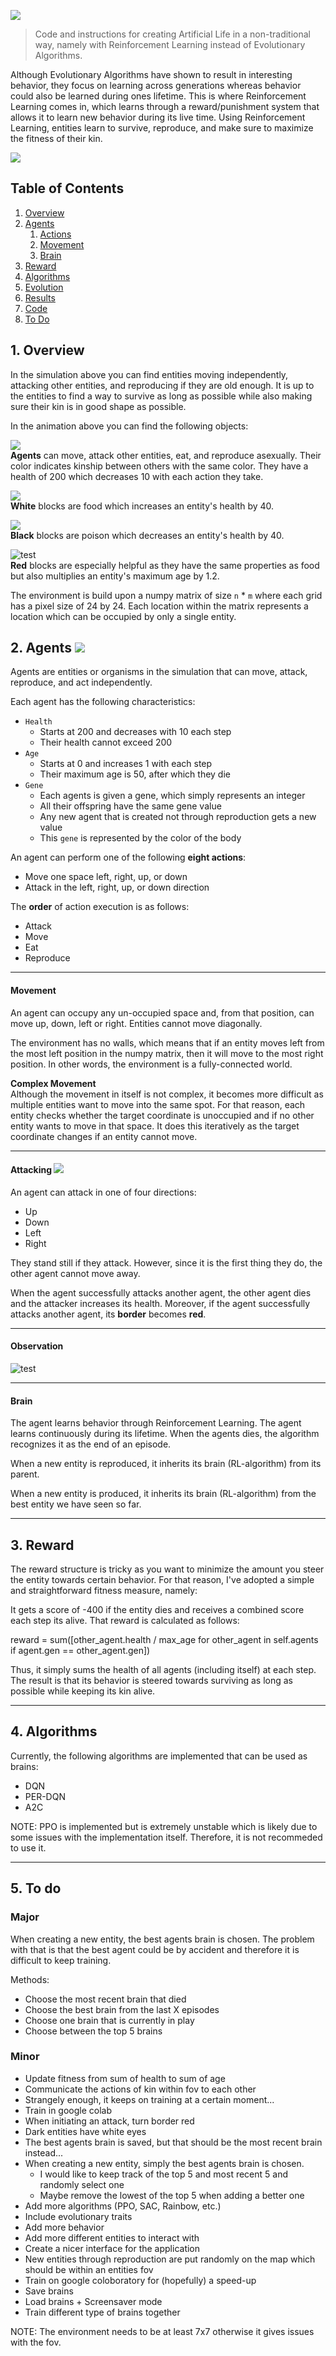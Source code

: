 ![](images/logo.png)

> Code and instructions for creating Artificial Life in a non-traditional 
way, namely with Reinforcement Learning instead of Evolutionary Algorithms. 

Although Evolutionary Algorithms have shown to result in interesting behavior,
they focus on learning across generations whereas behavior could also be learned
during ones lifetime. This is where Reinforcement Learning comes in, which 
learns through a reward/punishment system that allows it to learn new behavior
during its live time. Using Reinforcement Learning, entities learn to survive, 
reproduce, and make sure to maximize the fitness of their kin. 

![](images/animation_medium.gif)


## Table of Contents  
<!--ts-->
   1. [Overview](#overview)
   2. [Agents](#agents)
        1. [Actions](#agents-actions)
        2. [Movement](#agents-actions)
        3. [Brain](#agents-brain)
   3. [Reward](#reward)
   4. [Algorithms](#algorithms)
   4. [Evolution](#evolution)
   4. [Results](#results)
   4. [Code](#code)
   100. [To Do](#todo)
<!--te-->

<a name="Overview"/></a>
## 1. Overview
In the simulation above you can find entities moving independently, 
attacking other entities, and reproducing if they are old enough. 
It is up to the entities to find a way to survive as long as possible while 
also making sure their kin is in good shape as possible. 

In the animation above you can find the following objects:
  
![](images/agent_transparent.png)  
**Agents** can move, attack other entities, eat, and reproduce asexually. Their 
color indicates kinship between others with the same color. 
They have a health of 200 which decreases 10 with each action they take.

![](images/food.png)  
**White** blocks are food which increases an entity's health by 40.

![](images/poison.png)  
**Black** blocks are poison which decreases an entity's health by 40.

![test](images/superfood.png)  
**Red** blocks are especially helpful as they have the same properties as food but 
also multiplies an entity's maximum age by 1.2.  

The environment is build upon a numpy matrix of size `n` * `m` where
each grid has a pixel size of 24 by 24. Each location within the matrix 
represents a location which can be occupied by only a single entity.  

<a name="agents"/></a>
##  2. Agents ![](images/agents_transparent.png)

Agents are entities or organisms in the simulation that can move, attack, 
reproduce, and act independently. 

Each agent has the following characteristics:
* `Health`
    * Starts at 200 and decreases with 10 each step
    * Their health cannot exceed 200 
* `Age`
    * Starts at 0 and increases 1 with each step  
    * Their maximum age is 50, after which they die
* `Gene`
    * Each agents is given a gene, which simply represents an integer
    * All their offspring have the same gene value
    * Any new agent that is created not through reproduction gets a new value
    * This `gene` is represented by the color of the body    
    
An agent can perform one of the following **eight actions**:
* Move one space left, right, up, or down
* Attack in the left, right, up, or down direction 

The **order** of action execution is as follows:
* Attack
* Move
* Eat
* Reproduce

---

<a name="agents-movement"/></a>
#### Movement

An agent can occupy any un-occupied space and, from that position, can move up, 
down, left or right. Entities cannot move diagonally. 

The environment has no walls, which means that if an entity moves left from the 
most left position in the numpy matrix, then it will move to the most right 
position. In other words, the environment is a fully-connected world.  

**Complex Movement**  
Although the movement in itself is not complex, it becomes more difficult as 
multiple entities want to move into the same spot. For that reason, each entity 
checks whether the target coordinate is unoccupied and if no other entity wants 
to move in that space. It does this iteratively as the target coordinate changes 
if an entity cannot move.    

---

<a name="agents-attacking"/></a>
#### Attacking ![](images/agent_attacking.png)

An agent can attack in one of four directions:
* Up
* Down
* Left
* Right

They stand still if they attack. However, since it is the first thing they
do, the other agent cannot move away. 

When the agent successfully attacks another agent, the other agent dies and
the attacker increases its health. Moreover, if the agent successfully
attacks another agent, its **border** becomes **red**.

---

<a name="agents-observation"/></a>
#### Observation

![test](images/observation.png) 



---

<a name="agents-brain"/></a>
#### Brain

The agent learns behavior through Reinforcement Learning. The agent learns continuously
during its lifetime. When the agents dies, the algorithm recognizes it as the end of an 
episode. 

When a new entity is reproduced, it inherits its brain (RL-algorithm) from its parent. 

When a new entity is produced, it inherits its brain (RL-algorithm) from the best
entity we have seen so far. 

---

<a name="reward"/></a>
##  3. Reward

The reward structure is tricky as you want to minimize the amount you steer
the entity towards certain behavior. For that reason, I've adopted a simple and 
straightforward fitness measure, namely: 

It gets a score of -400 if the entity dies and receives a combined score
each step its alive. That reward is calculated as follows: 

reward = sum([other_agent.health / max_age for other_agent in self.agents if agent.gen == other_agent.gen])

Thus, it simply sums the health of all agents (including itself) at each step. 
The result is that its behavior is steered towards surviving as long as possible
while keeping its kin alive.   

---

<a name="algorithms"/></a>
## 4. Algorithms

Currently, the following algorithms are implemented that can be used as brains:
* DQN
* PER-DQN
* A2C

NOTE: PPO is implemented but is extremely unstable which is likely due to some 
issues with the implementation itself. Therefore, it is not recommeded to use it.  

---

<a name="todo"/></a>
## 5. To do

### Major
When creating a new entity, the best agents brain is chosen. The problem with that is that the
best agent could be by accident and therefore it is difficult to keep training. 

Methods:
* Choose the most recent brain that died
* Choose the best brain from the last X episodes
* Choose one brain that is currently in play
* Choose between the top 5 brains

### Minor
* Update fitness from sum of health to sum of age
* Communicate the actions of kin within fov to each other
* Strangely enough, it keeps on training at a certain moment...
* Train in google colab
* When initiating an attack, turn border red
* Dark entities have white eyes
* The best agents brain is saved, but that should be the most recent brain instead...
* When creating a new entity, simply the best agents brain is chosen.
    * I would like to keep track of the top 5 and most recent 5 and randomly select one
    * Maybe remove the lowest of the top 5 when adding a better one
* Add more algorithms (PPO, SAC, Rainbow, etc.)
* Include evolutionary traits
* Add more behavior
* Add more different entities to interact with 
* Create a nicer interface for the application 
* New entities through reproduction are put randomly on the map 
which should be within an entities fov
* Train on google coloboratory for (hopefully) a speed-up
* Save brains
* Load brains + Screensaver mode 
* Train different type of brains together

NOTE: The environment needs to be at least 7x7 otherwise it gives issues with
the fov. 


<!---
Font logo: https://www.1001fonts.com/fff-forward-font.html
-->